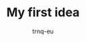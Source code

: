 ---
layout: ../../layouts/markdownPostLayout.astro
title: 'My first idea'
pubDate: 2025-09-17
description: 'just an idea'
author: 'trnq-eu'
tags: ['ideas', 'courses']
---